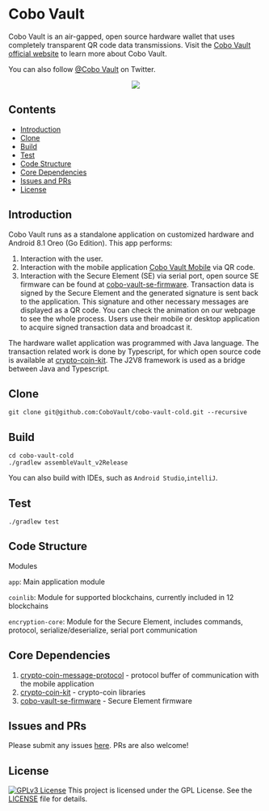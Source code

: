# Cobo Vault

Cobo Vault is an air-gapped, open source hardware wallet that uses completely transparent QR code data transmissions. Visit the [Cobo Vault official website]( https://cobo.com/hardware-wallet/cobo-vault)  to learn more about Cobo Vault.

You can also follow [@Cobo Vault](https://twitter.com/CoboVault) on Twitter.

<div align=center><img src="https://cobo.com/_next/static/images/intro-2b5b0b44cc64639df4fcdd9ccc46fd4b.png"/></div>

## Contents

- [Introduction](#introduction)
- [Clone](#clone)
- [Build](#build)
- [Test](#test)
- [Code Structure](#code-structure)
- [Core Dependencies](#core-dependencies)
- [Issues and PRs](#issues-and-prs)
- [License](#license)


## Introduction
Cobo Vault runs as a standalone application on customized hardware and Android 8.1 Oreo (Go Edition).  This app performs:
1. Interaction with the user. 
2. Interaction with the mobile application [Cobo Vault Mobile](https://cobo.com/hardware-wallet/cobo-vault-app) via QR code. 
3. Interaction with the Secure Element (SE) via serial port, open source SE firmware can be found at [cobo-vault-se-firmware](https://github.com/CoboVault/cobo-vault-se-firmware). Transaction data is signed by the Secure Element and the generated signature is sent back to the application. This signature and other necessary messages are displayed as a QR code. You can check the animation on our webpage to see the whole process. Users use their mobile or desktop application to acquire signed transaction data and broadcast it. 

The hardware wallet application was programmed with Java language. The transaction related work is done by Typescript, for which open source code is available at [crypto-coin-kit](https://github.com/CoboVault/crypto-coin-kit). The J2V8 framework is used as a bridge between Java and Typescript. 


## Clone

    git clone git@github.com:CoboVault/cobo-vault-cold.git --recursive

## Build
    cd cobo-vault-cold
    ./gradlew assembleVault_v2Release
You can also build with IDEs, such as `Android Studio`,`intelliJ`.

## Test
    ./gradlew test

## Code Structure
Modules

`app`: Main application module

`coinlib`: Module for supported blockchains, currently included in 12 blockchains

`encryption-core`: Module for the Secure Element, includes commands, protocol, serialize/deserialize, serial port communication

## Core Dependencies
1. [crypto-coin-message-protocol](https://github.com/CoboVault/crypto-coin-message-protocol) - protocol buffer of communication with the mobile application
2. [crypto-coin-kit](https://github.com/CoboVault/crypto-coin-kit) - crypto-coin libraries
3. [cobo-vault-se-firmware](https://github.com/CoboVault/cobo-vault-se-firmware) - Secure Element firmware

## Issues and PRs
Please submit any issues [here](https://github.com/CoboVault/cobo-vault-cold/issues). PRs are also welcome!

## License
[![GPLv3 License](https://img.shields.io/badge/License-GPL%20v3-green.svg)](https://opensource.org/licenses/)
This project is licensed under the GPL License. See the [LICENSE](LICENSE) file for details.
